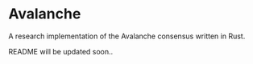 # Avalanche
A research implementation of the Avalanche consensus written in Rust.

README will be updated soon..
